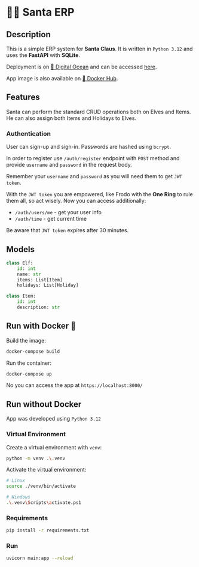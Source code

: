 # 🧑‍🎄 Santa ERP

## Description

This is a simple ERP system for **Santa Claus**. It is written in `Python 3.12` and uses the **FastAPI** with **SQLite**.

Deployment is on [🌊 Digital Ocean](https://www.digitalocean.com/) and can be accessed [here](https://lobster-app-c568d.ondigitalocean.app/).

App image is also available on [🐋 Docker Hub](https://hub.docker.com/repository/docker/feefee00/santa-erp/general).

## Features

Santa can perform the standard CRUD operations both on Elves and Items. He can also assign both Items and Holidays to Elves.

### Authentication

User can sign-up and sign-in. Passwords are hashed using `bcrypt`.

In order to register use `/auth/register` endpoint with `POST` method and provide `username` and `password` in the request body.

Remember your `username` and `password` as you will need them to get `JWT token`.

With the `JWT token` you are empowered, like Frodo with the **One Ring** to rule them all, so act wisely. Now you can access additionally:

- `/auth/users/me` - get your user info
- `/auth/time` - get current time

Be aware that `JWT token` expires after 30 minutes.

## Models

``` python
class Elf:
    id: int
    name: str
    items: List[Item]
    holidays: List[Holiday]
```

``` python
class Item:
    id: int
    description: str        
```

## Run with Docker 🐋

Build the image:

```bash
docker-compose build
```

Run the container:

```bash
docker-compose up
```

No you can access the app at `https://localhost:8000/`


## Run without Docker

App was developed using `Python 3.12`

### Virtual Environment

Create a virtual environment with `venv`:

```bash
python -m venv .\.venv
```

Activate the virtual environment:

```bash
# Linux
source ./venv/bin/activate

# Windows
.\.venv\Scripts\activate.ps1
```

### Requirements

```bash
pip install -r requirements.txt
```

### Run

```bash
uvicorn main:app --reload
```
